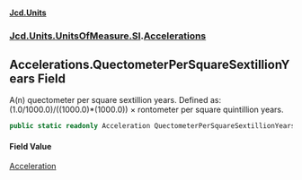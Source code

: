 #### [Jcd.Units](index.md 'index')
### [Jcd.Units.UnitsOfMeasure.SI](Jcd.Units.UnitsOfMeasure.SI.md 'Jcd.Units.UnitsOfMeasure.SI').[Accelerations](Accelerations.md 'Jcd.Units.UnitsOfMeasure.SI.Accelerations')

## Accelerations.QuectometerPerSquareSextillionYears Field

A(n) quectometer per square sextillion years. Defined as: (1.0/1000.0)/((1000.0)*(1000.0)) × rontometer per square quintillion years.

```csharp
public static readonly Acceleration QuectometerPerSquareSextillionYears;
```

#### Field Value
[Acceleration](Acceleration.md 'Jcd.Units.UnitTypes.Acceleration')